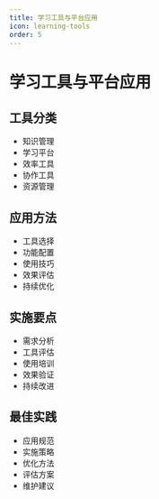 ```yaml
---
title: 学习工具与平台应用
icon: learning-tools
order: 5
---
```


# 学习工具与平台应用

## 工具分类
- 知识管理
- 学习平台
- 效率工具
- 协作工具
- 资源管理

## 应用方法
- 工具选择
- 功能配置
- 使用技巧
- 效果评估
- 持续优化

## 实施要点
- 需求分析
- 工具评估
- 使用培训
- 效果验证
- 持续改进

## 最佳实践
- 应用规范
- 实施策略
- 优化方法
- 评估方案
- 维护建议

